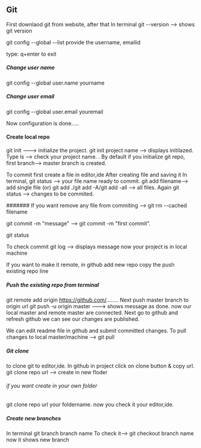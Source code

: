 ## Git
First downlaod git from website, after that
In terminal
git --version --> shows git version

git config --global --list
provide the username, emailid

type: q+enter to exit 
##### Change user name 
git config --global user.name yourname

##### Change user email 
git config --global user.email youremail

Now configuration is done.....

#### Create local repo
git init ---> initialize the project.
git init project name --> displays initilazed.
Type ls --> check your project name.
.
By default if you initialize git repo, first branch--> master branch is created.

To commit first create a file in editor,ide
After creating file and saving it 
In terminal, 
git status --> your file name ready to commit.
git add filename--> add single file (or) git add ./git add -A/git add -all --> all files.
Again git status --> changes to be commited.

####### If you want remove any file from commiting --> git rm --cached filename

git commit -m "message" --> git commit -m "first commit".

git status

To check commit
git log --> displays message
now your project is in local machine

If you want to make it remote, in github add new repo 
copy the push existing repo line 

##### Push the existing repo from terminal
git remote add origin https://github.com/........
Next push master branch to origin url
git push -u origin master ---> shows message as done.
now our local master and remote master are connected.
Next go to github and refresh github we can see our changes are published.

We can edit readme file in github and submit committed changes. 
To pull changes to local master/machine --> git pull

##### Git clone
to clone git to editor,ide.
In github in project click on clone button & copy url.
git clone repo url --> create in new floder
###### if you want create in your own folder
git clone repo url your foldername.
now you check it your editor,ide.

##### Create new branches
In terminal 
git branch branch name
To check it--> git checkout branch name 
now it shows new branch
